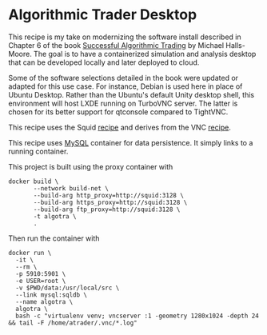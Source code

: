 # Algorithmic Trader Desktop

This recipe is my take on modernizing the software install described
in Chapter 6 of the book
[Successful Algorithmic Trading](https://www.quantstart.com/successful-algorithmic-trading-ebook)
by Michael Halls-Moore. The goal is to have a containerized simulation
and analysis desktop that can be developed locally and later deployed to cloud.

Some of the software selections detailed in the book were updated or adapted for this use case.
For instance, Debian is used here in place of Ubuntu Desktop. Rather than
the Ubuntu's default Unity desktop shell, this environment will host LXDE running on
TurboVNC server. The latter is chosen for its better support for qtconsole compared to TightVNC.

This recipe uses the Squid [recipe](../squid/README.md) and derives from the VNC [recipe](../vnc/README.md).

This recipe uses [MySQL](https://github.com/docker-library/mysql) container for data persistence.
It simply links to a running container.

This project is built using the proxy container with



```
docker build \
       --network build-net \
       --build-arg http_proxy=http://squid:3128 \
       --build-arg https_proxy=http://squid:3128 \
       --build-arg ftp_proxy=http://squid:3128 \
       -t algotra \
       .
```

Then run the container with

```
docker run \
  -it \
  --rm \
  -p 5910:5901 \
  -e USER=root \
  -v $PWD/data:/usr/local/src \
  --link mysql:sqldb \
  --name algotra \
  algotra \
  bash -c "virtualenv venv; vncserver :1 -geometry 1280x1024 -depth 24 && tail -F /home/atrader/.vnc/*.log"
```

